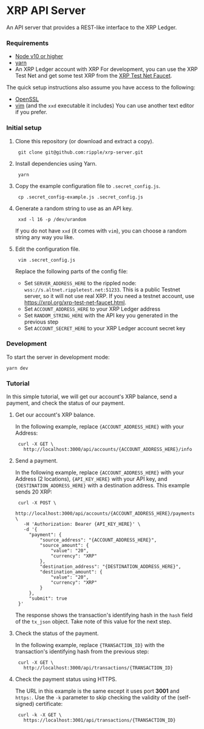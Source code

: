 # XRP API Server

An API server that provides a REST-like interface to the XRP Ledger.

### Requirements

- [Node v10 or higher](https://nodejs.org/en/download/)
- [yarn](https://yarnpkg.com/en/)
- An XRP Ledger account with XRP
    For development, you can use the XRP Test Net and get some test XRP from the [XRP Test Net Faucet](https://developers.ripple.com/xrp-test-net-faucet.html).

The quick setup instructions also assume you have access to the following:

- [OpenSSL](https://www.openssl.org/)
- [vim](https://www.vim.org/) (and the `xxd` executable it includes)
    You can use another text editor if you prefer.

### Initial setup

1. Clone this repository (or download and extract a copy).

        git clone git@github.com:ripple/xrp-server.git

2. Install dependencies using Yarn.

        yarn

3. Copy the example configuration file to `.secret_config.js`.

        cp .secret_config-example.js .secret_config.js

4. Generate a random string to use as an API key.

        xxd -l 16 -p /dev/urandom

    If you do not have `xxd` (it comes with `vim`), you can choose a random string any way you like.

5. Edit the configuration file.

        vim .secret_config.js

    Replace the following parts of the config file:

    - Set `SERVER_ADDRESS_HERE` to the rippled node: `wss://s.altnet.rippletest.net:51233`. This is a public Testnet server, so it will not use real XRP. If you need a testnet account, use https://xrpl.org/xrp-test-net-faucet.html. 
    - Set `ACCOUNT_ADDRESS_HERE` to your XRP Ledger address
    - Set `RANDOM_STRING_HERE` with the API key you generated in the previous step
    - Set `ACCOUNT_SECRET_HERE` to your XRP Ledger account secret key

### Development

To start the server in development mode:

    yarn dev

### Tutorial

In this simple tutorial, we will get our account's XRP balance, send a payment, and check the status of our payment.

1. Get our account's XRP balance.

    In the following example, replace `{ACCOUNT_ADDRESS_HERE}` with your Address:

        curl -X GET \
          http://localhost:3000/api/accounts/{ACCOUNT_ADDRESS_HERE}/info

2. Send a payment.

    In the following example, replace `{ACCOUNT_ADDRESS_HERE}` with your Address (2 locations), `{API_KEY_HERE}` with your API key, and `{DESTINATION_ADDRESS_HERE}` with a destination address. This example sends 20 XRP:

        curl -X POST \
          http://localhost:3000/api/accounts/{ACCOUNT_ADDRESS_HERE}/payments \
          -H 'Authorization: Bearer {API_KEY_HERE}' \
          -d '{
            "payment": {
                "source_address": "{ACCOUNT_ADDRESS_HERE}",
                "source_amount": {
                    "value": "20",
                    "currency": "XRP"
                },
                "destination_address": "{DESTINATION_ADDRESS_HERE}",
                "destination_amount": {
                    "value": "20",
                    "currency": "XRP"
                }
            },
            "submit": true
        }'


    The response shows the transaction's identifying hash in the `hash` field of the `tx_json` object. Take note of this value for the next step.

3. Check the status of the payment.

    In the following example, replace `{TRANSACTION_ID}` with the transaction's identifying hash from the previous step:

        curl -X GET \
          http://localhost:3000/api/transactions/{TRANSACTION_ID}

4. Check the payment status using HTTPS.

    The URL in this example is the same except it uses port **3001** and `https:`. Use the `-k` parameter to skip checking the validity of the (self-signed) certificate:

        curl -k -X GET \
          https://localhost:3001/api/transactions/{TRANSACTION_ID}
